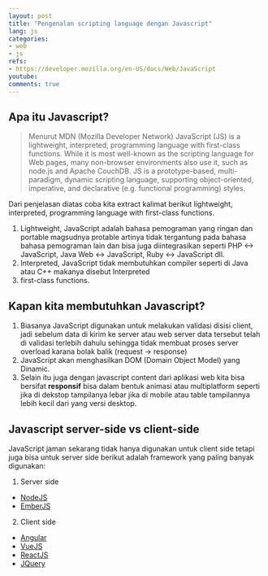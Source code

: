```yaml
---
layout: post
title: "Pengenalan scripting language dengan Javascript"
lang: js
categories:
- web
- js
refs: 
- https://developer.mozilla.org/en-US/docs/Web/JavaScript
youtube: 
comments: true
---
```


## Apa itu Javascript?

> Menurut MDN (Mozilla Developer Network) JavaScript (JS) is a lightweight, interpreted, programming language with first-class functions. While it is most well-known as the scripting language for Web pages, many non-browser environments also use it, such as node.js and Apache CouchDB. JS is a prototype-based, multi-paradigm, dynamic scripting language, supporting object-oriented, imperative, and declarative (e.g. functional programming) styles.

Dari penjelasan diatas coba kita extract kalimat berikut lightweight, interpreted, programming language with first-class functions.

1. Lightweight, JavaScript adalah bahasa pemograman yang ringan dan portable magsudnya protable artinya tidak tergantung pada bahasa bahasa pemograman lain dan bisa juga diintegrasikan seperti PHP <-> JavaScript, Java Web <-> JavaScript, Ruby <-> JavaScript dll.
2. Interpreted, JavaScript tidak membutuhkan compiler seperti di Java atau C++ makanya disebut Interpreted
3. first-class functions.

## Kapan kita membutuhkan Javascript?

1. Biasanya JavaScript digunakan untuk melakukan validasi disisi client, jadi sebelum data di kirim ke server atau web server data tersebut telah di validasi terlebih dahulu sehingga tidak membuat proses server overload karana bolak balik (request -> response)
2. JavaScript akan menghasilkan DOM (Domain Object Model) yang Dinamic.
3. Selain itu juga dengan javascript content dari aplikasi web kita bisa bersifat **responsif** bisa dalam bentuk animasi atau multiplatform seperti jika di dekstop tampilanya lebar jika di mobile atau table tampilannya lebih kecil dari yang versi desktop.

## Javascript server-side vs client-side

JavaScript jaman sekarang tidak hanya digunakan untuk client side tetapi juga bisa untuk server side berikut adalah framework yang paling banyak digunakan:

1. Server side
- [NodeJS](https://nodejs.org/en/)
- [EmberJS](http://emberjs.com/)

2. Client side
- [Angular](https://angular.io/)
- [VueJS](https://vuejs.org/)
- [ReactJS](https://reactjs.org/)
- [JQuery](https://jquery.com/)
